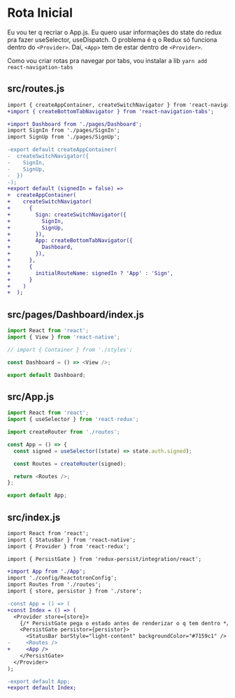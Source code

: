 # Rota Inicial

Eu vou ter q recriar o App.js. Eu quero usar informações do state do redux pra
fazer useSelector, useDispatch. O problema é q o Redux só funciona dentro do
`<Provider>`. Daí, `<App>` tem de estar dentro de `<Provider>`.

Como vou criar rotas pra navegar por tabs, vou instalar a  lib
`yarn add react-navigation-tabs`

## src/routes.js

```diff
import { createAppContainer, createSwitchNavigator } from 'react-navigation';
+import { createBottomTabNavigator } from 'react-navigation-tabs';

+import Dashboard from './pages/Dashboard';
import SignIn from './pages/SignIn';
import SignUp from './pages/SignUp';

-export default createAppContainer(
-  createSwitchNavigator({
-    SignIn,
-    SignUp,
-  })
-);
+export default (signedIn = false) =>
+  createAppContainer(
+    createSwitchNavigator(
+      {
+        Sign: createSwitchNavigator({
+          SignIn,
+          SignUp,
+        }),
+        App: createBottomTabNavigator({
+          Dashboard,
+        }),
+      },
+      {
+        initialRouteName: signedIn ? 'App' : 'Sign',
+      }
+    )
+  );
```

## src/pages/Dashboard/index.js

```javascript
import React from 'react';
import { View } from 'react-native';

// import { Container } from './styles';

const Dashboard = () => <View />;

export default Dashboard;
```

## src/App.js

```javascript
import React from 'react';
import { useSelector } from 'react-redux';

import createRouter from './routes';

const App = () => {
  const signed = useSelector((state) => state.auth.signed);

  const Routes = createRouter(signed);

  return <Routes />;
};

export default App;
```

## src/index.js

```diff
import React from 'react';
import { StatusBar } from 'react-native';
import { Provider } from 'react-redux';

import { PersistGate } from 'redux-persist/integration/react';

+import App from './App';
import './config/ReactotronConfig';
import Routes from './routes';
import { store, persistor } from './store';

-const App = () => (
+const Index = () => (
  <Provider store={store}>
    {/* PersistGate pega o estado antes de renderizar o q tem dentro */}
    <PersistGate persistor={persistor}>
      <StatusBar barStyle="light-content" backgroundColor="#7159c1" />
-     <Routes />
+     <App />
    </PersistGate>
  </Provider>
);

-export default App;
+export default Index;
```
